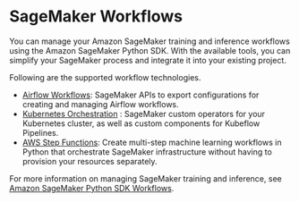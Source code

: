# SageMaker Workflows<a name="workflows"></a>

You can manage your Amazon SageMaker training and inference workflows using the Amazon SageMaker Python SDK\. With the available tools, you can simplify your SageMaker process and integrate it into your existing project\. 

Following are the supported workflow technologies\. 
+ [Airflow Workflows](https://sagemaker.readthedocs.io/en/stable/workflows/airflow/index.html): SageMaker APIs to export configurations for creating and managing Airflow workflows\.
+ [Kubernetes Orchestration](kubernetes-workflows.md) : SageMaker custom operators for your Kubernetes cluster, as well as custom components for Kubeflow Pipelines\.
+ [AWS Step Functions](https://sagemaker.readthedocs.io/en/stable/workflows/step_functions/index.html): Create multi\-step machine learning workflows in Python that orchestrate SageMaker infrastructure without having to provision your resources separately\.

For more information on managing SageMaker training and inference, see [Amazon SageMaker Python SDK Workflows](https://sagemaker.readthedocs.io/en/stable/workflows/index.html)\.